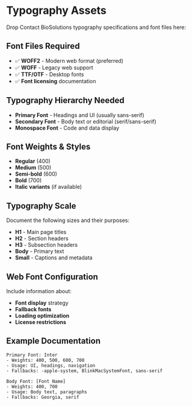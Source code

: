 # Typography Assets

Drop Contact BioSolutions typography specifications and font files here:

## Font Files Required
- ✅ **WOFF2** - Modern web format (preferred)
- ✅ **WOFF** - Legacy web support
- ✅ **TTF/OTF** - Desktop fonts
- ✅ **Font licensing** documentation

## Typography Hierarchy Needed
- **Primary Font** - Headings and UI (usually sans-serif)
- **Secondary Font** - Body text or editorial (serif/sans-serif)
- **Monospace Font** - Code and data display

## Font Weights & Styles
- **Regular** (400)
- **Medium** (500) 
- **Semi-bold** (600)
- **Bold** (700)
- **Italic variants** (if available)

## Typography Scale
Document the following sizes and their purposes:
- **H1** - Main page titles
- **H2** - Section headers
- **H3** - Subsection headers
- **Body** - Primary text
- **Small** - Captions and metadata

## Web Font Configuration
Include information about:
- **Font display** strategy
- **Fallback fonts**
- **Loading optimization**
- **License restrictions**

## Example Documentation
```
Primary Font: Inter
- Weights: 400, 500, 600, 700
- Usage: UI, headings, navigation
- Fallbacks: -apple-system, BlinkMacSystemFont, sans-serif

Body Font: [Font Name]
- Weights: 400, 700
- Usage: Body text, paragraphs
- Fallbacks: Georgia, serif
```